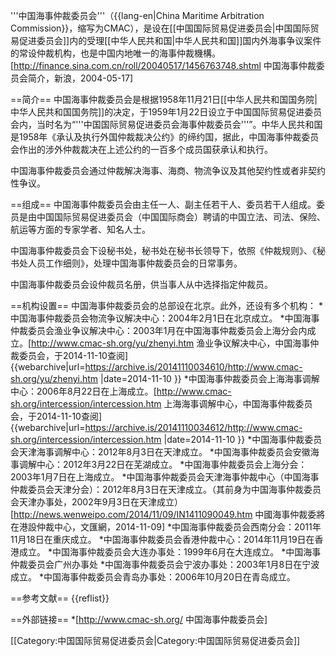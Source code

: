 '''中国海事仲裁委员会'''（{{lang-en|China Maritime Arbitration Commission}}，缩写为CMAC），是设在[[中国国际贸易促进委员会|中国国际贸易促进委员会]]内的受理[[中华人民共和国|中华人民共和国]]国内外海事争议案件的常设仲裁机构，也是中国内地唯一的海事仲裁機構。<ref name=sina>[http://finance.sina.com.cn/roll/20040517/1456763748.shtml 中国海事仲裁委员会简介，新浪，2004-05-17]</ref><ref name=wwp/>

==简介==
中国海事仲裁委员会是根据1958年11月21日[[中华人民共和国国务院|中华人民共和国国务院]]的决定，于1959年1月22日设立于中国国际贸易促进委员会内，当时名为“'''中国国际贸易促进委员会海事仲裁委员会'''”。中华人民共和国是1958年《承认及执行外国仲裁裁决公约》的缔约国，据此，中国海事仲裁委员会作出的涉外仲裁裁决在上述公约的一百多个成员国获承认和执行。<ref name=sina/>

中国海事仲裁委员会通过仲裁解决海事、海商、物流争议及其他契约性或者非契约性争议。<ref name=sina/>

==组成==
中国海事仲裁委员会由主任一人、副主任若干人、委员若干人组成。委员是由中国国际贸易促进委员会（中国国际商会）聘请的中国立法、司法、保险、航运等方面的专家学者、知名人士。<ref name=sina/>

中国海事仲裁委员会下设秘书处，秘书处在秘书长领导下，依照《仲裁规则》、《秘书处人员工作细则》，处理中国海事仲裁委员会的日常事务。<ref name=sina/>

中国海事仲裁委员会设仲裁员名册，供当事人从中选择指定仲裁员。<ref name=sina/>

==机构设置==
中国海事仲裁委员会的总部设在北京。此外，还设有多个机构：<ref name=sina/>
*中国海事仲裁委员会物流争议解决中心：2004年2月1日在北京成立。<ref name=sina/>
*中国海事仲裁委员会渔业争议解决中心：2003年1月在中国海事仲裁委员会上海分会内成立。<ref>[http://www.cmac-sh.org/yu/zhenyi.htm 渔业争议解决中心，中国海事仲裁委员会，于2014-11-10查阅] {{webarchive|url=https://archive.is/20141110034610/http://www.cmac-sh.org/yu/zhenyi.htm |date=2014-11-10 }}</ref>
*中国海事仲裁委员会上海海事调解中心：2006年8月22日在上海成立。<ref>[http://www.cmac-sh.org/intercession/intercession.htm 上海海事调解中心，中国海事仲裁委员会，于2014-11-10查阅] {{webarchive|url=https://archive.is/20141110034612/http://www.cmac-sh.org/intercession/intercession.htm |date=2014-11-10 }}</ref>
*中国海事仲裁委员会天津海事调解中心：2012年8月3日在天津成立。
*中国海事仲裁委员会安徽海事调解中心：2012年3月22日在芜湖成立。
*中国海事仲裁委员会上海分会：2003年1月7日在上海成立。<ref name=sina/>
*中国海事仲裁委员会天津海事仲裁中心（中国海事仲裁委员会天津分会）：2012年8月3日在天津成立。（其前身为中国海事仲裁委员会天津办事处，2002年9月3日在天津成立）<ref name=wwp>[http://news.wenweipo.com/2014/11/09/IN1411090049.htm 中國海事仲裁委將在港設仲裁中心，文匯網，2014-11-09]</ref>
*中国海事仲裁委员会西南分会：2011年11月18日在重庆成立。<ref name=wwp/>
*中国海事仲裁委员会香港仲裁中心：2014年11月19日在香港成立。<ref name=wwp/>
*中国海事仲裁委员会大连办事处：1999年6月在大连成立。<ref name=sina/>
*中国海事仲裁委员会广州办事处<ref name=sina/>
*中国海事仲裁委员会宁波办事处：2003年1月8日在宁波成立。<ref name=sina/>
*中国海事仲裁委员会青岛办事处：2006年10月20日在青岛成立。

==参考文献==
{{reflist}}

==外部链接==
*[http://www.cmac-sh.org/ 中国海事仲裁委员会]

[[Category:中国国际贸易促进委员会|Category:中国国际贸易促进委员会]]